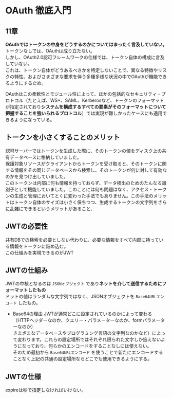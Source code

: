 # OAuth 徹底入門

## 11章

**OAuthではトークンの中身をどうするのかについてはまったく言及していない。**
トークンなしでは、OAuthは成り立たない。  
しかし、OAuth2.0認可フレームワークの仕様では、トークン自体の構成に言及していない。  
これは、トークン自体がどうあるべきかを特定しないことで、異なる特徴やリスクの特性、およびさまざまな要求を伴う多種多様な状況の中でOAuthが機能できるようにするため。

OAuthはこの柔軟性とモジュール性によって、ほかの包括的なセキュリティ・プロトコル（たとえば、WS*、SAML、Kerberosなど、トークンのフォーマットが指定されており**システムを構成するすべての要素がそのフォーマットについて把握することを強いられるプロトコル**）では実現が難しかったケースにも適用できるようになっている。

## トークンを小さくすることのメリット

認可サーバーではトークンを生成した際に、そのトークンの値をディスク上の共有データベースに格納していました。  
保護対象リソースがクライアントからトークンを受け取ると、そのトークンに関する情報をその同じデータベースから検索し、そのトークンが何に対して有効なのかを見つけ出していました。  
このトークンは内部に何も情報を持っておらず、データ検出のためのたんなる識別子として機能していました。このことには何も問題はなく、アクセス・トークンの生成と管理においてとくに変わった手法でもありません。この手法のメリットはトークン自体のサイズは小さく保ちつつ、生成するトークンの文字列をさらに乱雑にできるというメリットがあること、

## JWTの必要性

共有DBでの検索を必要としない代わりに、必要な情報をすべて内部に持っている情報をトークンに詰め込む。  
この仕組みを実現できるのがJWT  

## JWTの仕組み

JWTの中核となるのは `JSONオブジェクト` であり**ネットを介して送信するためにフォーマットしたもの**  
ドットの値はランダムな文字列ではなく、JSONオブジェクトを `Base64URLエンコード` したもの。

- Base64の理由
JWTが通常どこに設定されているのかによって変わる（HTTPヘッダーなのか、クエリー・パラメーターなのか、formパラメーターなのか）  
さまざまなデータベースやプログラミング言語の文字列なのかなど）によって変わります。これらの設定場所ではそれぞれ限られた文字しか扱えないようになっており、何らかのエンコードをすることなしには使えない。  
そのため最初から `Base64URLエンコード` を使うことで新たにエンコードすることなく上記の共通の設定場所ならどこでも使用できるようにする。

## JWTの仕様

expireは秒で指定しなければいけない。
